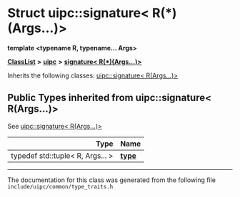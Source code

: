 

# Struct uipc::signature&lt; R(\*)(Args...)&gt;

**template &lt;typename R, typename... Args&gt;**



[**ClassList**](annotated.md) **>** [**uipc**](namespaceuipc.md) **>** [**signature&lt; R(\*)(Args...)&gt;**](structuipc_1_1signature_3_01_r_07_5_08_07_args_8_8_8_08_4.md)








Inherits the following classes: [uipc::signature&lt; R(Args...)&gt;](structuipc_1_1signature_3_01_r_07_args_8_8_8_08_4.md)
















## Public Types inherited from uipc::signature< R(Args...)>

See [uipc::signature&lt; R(Args...)&gt;](structuipc_1_1signature_3_01_r_07_args_8_8_8_08_4.md)

| Type | Name |
| ---: | :--- |
| typedef std::tuple&lt; R, Args... &gt; | [**type**](structuipc_1_1signature_3_01_r_07_args_8_8_8_08_4.md#typedef-type)  <br> |































































































------------------------------
The documentation for this class was generated from the following file `include/uipc/common/type_traits.h`

